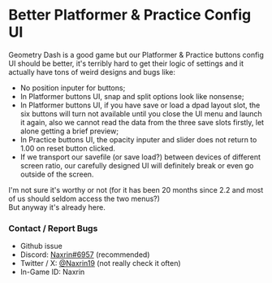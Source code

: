 # Better Platformer & Practice Config UI
Geometry Dash is a good game but our Platformer & Practice buttons config UI should be better, it's terribly hard to get their logic of settings and it actually have tons of weird designs and bugs like:
- No position inputer for buttons;
- In Platformer buttons UI, snap and split options look like nonsense;
- In Platformer buttons UI, if you have save or load a dpad layout slot, the six buttons will turn not available until you close the UI menu and launch it again, also we cannot read the data from the three save slots firstly, let alone getting a brief preview;
- In Practice buttons UI, the opacity inputer and slider does not return to 1.00 on reset button clicked.
- If we transport our savefile (or save load?) between devices of different screen ratio, our carefully designed UI will definitely break or even go outside of the screen.

I'm not sure it's worthy or not (for it has been 20 months since 2.2 and most of us should seldom access the two menus?)  
But anyway it's already here.

### <cy>Contact / Report Bugs</c>
- Github issue
- Discord: [Naxrin#6957](https://discordapp.com/users/414986613962309633) (recommended)  
- Twitter / X: [@Naxrin19](https://x.com/Naxrin19) (not really check it often)
- In-Game ID: Naxrin